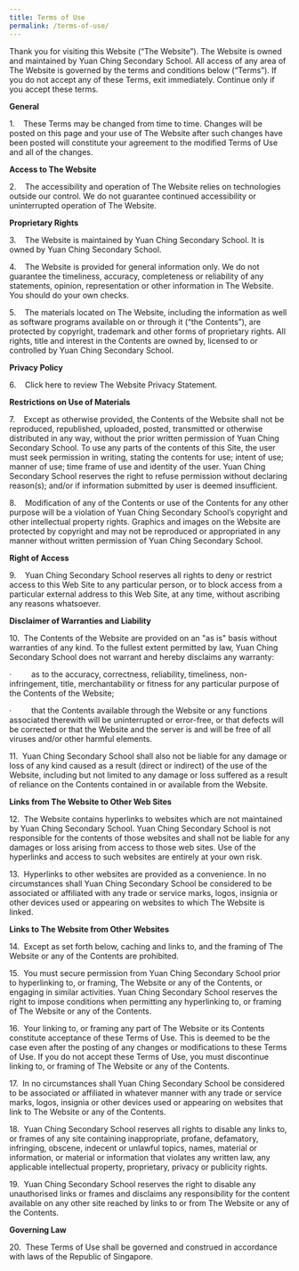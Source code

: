 ```yaml
---
title: Terms of Use
permalink: /terms-of-use/
---
```

Thank you for visiting this Website (“The Website”). The Website is owned and maintained by Yuan Ching Secondary School. All access of any area of The Website is governed by the terms and conditions below (“Terms”). If you do not accept any of these Terms, exit immediately. Continue only if you accept these terms.  

**General**

1.    These Terms may be changed from time to time. Changes will be posted on this page and your use of The Website after such changes have been posted will constitute your agreement to the modified Terms of Use and all of the changes. 

**Access to The Website**

2.    The accessibility and operation of The Website relies on technologies outside our control. We do not guarantee continued accessibility or uninterrupted operation of The Website.

**Proprietary Rights**

3.    The Website is maintained by Yuan Ching Secondary School. It is owned by Yuan Ching Secondary School. 

4.    The Website is provided for general information only. We do not guarantee the timeliness, accuracy, completeness or reliability of any statements, opinion, representation or other information in The Website. You should do your own checks.

5.    The materials located on The Website, including the information as well as software programs available on or through it (“the Contents”), are protected by copyright, trademark and other forms of proprietary rights. All rights, title and interest in the Contents are owned by, licensed to or controlled by Yuan Ching Secondary School. 

**Privacy Policy**

6.    Click here to review The Website Privacy Statement. 

**Restrictions on Use of Materials**

7.    Except as otherwise provided, the Contents of the Website shall not be reproduced, republished, uploaded, posted, transmitted or otherwise distributed in any way, without the prior written permission of Yuan Ching Secondary School. To use any parts of the contents of this Site, the user must seek permission in writing, stating the contents for use; intent of use; manner of use; time frame of use and identity of the user. Yuan Ching Secondary School reserves the right to refuse permission without declaring reason(s); and/or if information submitted by user is deemed insufficient. 

8.    Modification of any of the Contents or use of the Contents for any other purpose will be a violation of Yuan Ching Secondary School’s copyright and other intellectual property rights. Graphics and images on the Website are protected by copyright and may not be reproduced or appropriated in any manner without written permission of Yuan Ching Secondary School.

**Right of Access**

9.    Yuan Ching Secondary School reserves all rights to deny or restrict access to this Web Site to any particular person, or to block access from a particular external address to this Web Site, at any time, without ascribing any reasons whatsoever.

**Disclaimer of Warranties and Liability**

10.  The Contents of the Website are provided on an "as is" basis without warranties of any kind. To the fullest extent permitted by law, Yuan Ching Secondary School does not warrant and hereby disclaims any warranty:

·         as to the accuracy, correctness, reliability, timeliness, non-infringement, title, merchantability or fitness for any particular purpose of the Contents of the Website;

·         that the Contents available through the Website or any functions associated therewith will be uninterrupted or error-free, or that defects will be corrected or that the Website and the server is and will be free of all viruses and/or other harmful elements.

11.  Yuan Ching Secondary School shall also not be liable for any damage or loss of any kind caused as a result (direct or indirect) of the use of the Website, including but not limited to any damage or loss suffered as a result of reliance on the Contents contained in or available from the Website. 

**Links from The Website to Other Web Sites**

12.  The Website contains hyperlinks to websites which are not maintained by Yuan Ching Secondary School. Yuan Ching Secondary School is not responsible for the contents of those websites and shall not be liable for any damages or loss arising from access to those web sites. Use of the hyperlinks and access to such websites are entirely at your own risk. 

13.  Hyperlinks to other websites are provided as a convenience. In no circumstances shall Yuan Ching Secondary School be considered to be associated or affiliated with any trade or service marks, logos, insignia or other devices used or appearing on websites to which The Website is linked. 

**Links to The Website from Other Websites**

14.  Except as set forth below, caching and links to, and the framing of The Website or any of the Contents are prohibited. 

15.  You must secure permission from Yuan Ching Secondary School prior to hyperlinking to, or framing, The Website or any of the Contents, or engaging in similar activities. Yuan Ching Secondary School reserves the right to impose conditions when permitting any hyperlinking to, or framing of The Website or any of the Contents. 

16.  Your linking to, or framing any part of The Website or its Contents constitute acceptance of these Terms of Use. This is deemed to be the case even after the posting of any changes or modifications to these Terms of Use. If you do not accept these Terms of Use, you must discontinue linking to, or framing of The Website or any of the Contents. 

17.  In no circumstances shall Yuan Ching Secondary School be considered to be associated or affiliated in whatever manner with any trade or service marks, logos, insignia or other devices used or appearing on websites that link to The Website or any of the Contents. 

18.  Yuan Ching Secondary School reserves all rights to disable any links to, or frames of any site containing inappropriate, profane, defamatory, infringing, obscene, indecent or unlawful topics, names, material or information, or material or information that violates any written law, any applicable intellectual property, proprietary, privacy or publicity rights. 

19.  Yuan Ching Secondary School reserves the right to disable any unauthorised links or frames and disclaims any responsibility for the content available on any other site reached by links to or from The Website or any of the Contents. 

**Governing Law**

20.  These Terms of Use shall be governed and construed in accordance with laws of the Republic of Singapore.